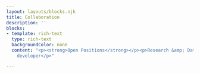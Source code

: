 ```yaml
---
layout: layouts/blocks.njk
title: Collaboration
description: ''
blocks:
- template: rich-text
  type: rich-text
  backgroundColor: none
  content: "<p><strong>Open Positions</strong></p><p>Research &amp; Data</p><p></p><p>Development</p><p>Full-stack
    developer</p>"

---
```

